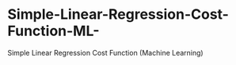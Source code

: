 # Simple-Linear-Regression-Cost-Function-ML-
Simple Linear Regression Cost Function (Machine Learning)
